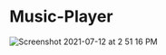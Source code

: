 # Music-Player
![Screenshot 2021-07-12 at 2 51 16 PM](https://user-images.githubusercontent.com/84308540/125268566-73bd1a00-e325-11eb-89d7-3cb35f021d0b.png)
